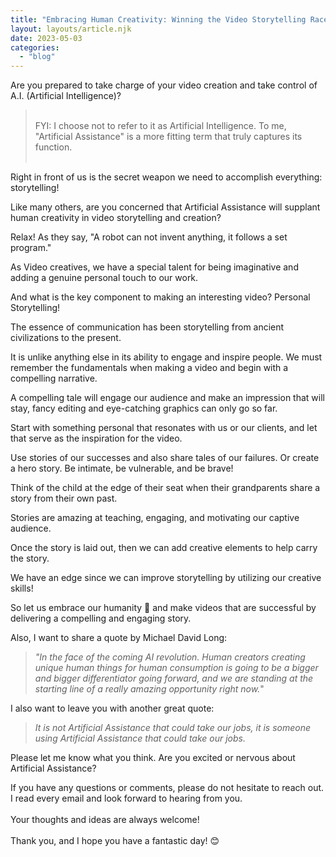 ```yaml
---
title: "Embracing Human Creativity: Winning the Video Storytelling Race Against Artificial Assistance."
layout: layouts/article.njk
date: 2023-05-03
categories: 
  - "blog"
---
```


Are you prepared to take charge of your video creation and take control of A.I. (Artificial Intelligence)?

> ​  
> FYI: I choose not to refer to it as Artificial Intelligence. To me, "Artificial Assistance" is a more fitting term that truly captures its function.  
> ​

Right in front of us is the secret weapon we need to accomplish everything: storytelling! 

Like many others, are you concerned that Artificial Assistance will supplant human creativity in video storytelling and creation? 

Relax! As they say, "A robot can not invent anything, it follows a set program." 

As Video creatives, we have a special talent for being imaginative and adding a genuine personal touch to our work. 

And what is the key component to making an interesting video? Personal Storytelling! 

The essence of communication has been storytelling from ancient civilizations to the present. 

It is unlike anything else in its ability to engage and inspire people. We must remember the fundamentals when making a video and begin with a compelling narrative. 

A compelling tale will engage our audience and make an impression that will stay, fancy editing and eye-catching graphics can only go so far. 

Start with something personal that resonates with us or our clients, and let that serve as the inspiration for the video. 

Use stories of our successes and also share tales of our failures. Or create a hero story. Be intimate, be vulnerable, and be brave! 

Think of the child at the edge of their seat when their grandparents share a story from their own past.

Stories are amazing at teaching, engaging, and motivating our captive audience. 

Once the story is laid out, then we can add creative elements to help carry the story.

We have an edge since we can improve storytelling by utilizing our creative skills!

So let us embrace our humanity 🤗 and make videos that are successful by delivering a compelling and engaging story. 

Also, I want to share a quote by Michael David Long:

> _"In the face of the coming AI revolution. Human creators creating unique human things for human consumption is going to be a bigger and bigger differentiator going forward, and we are standing at the starting line of a really amazing opportunity right now._"

I also want to leave you with another great quote:

> _It is not Artificial Assistance that could take our jobs, it is someone using Artificial Assistance that could take our jobs._

Please let me know what you think. Are you excited or nervous about Artificial Assistance?

If you have any questions or comments, please do not hesitate to reach out. I read every email and look forward to hearing from you.   
​  
Your thoughts and ideas are always welcome!   
​  
Thank you, and I hope you have a fantastic day! 😊
